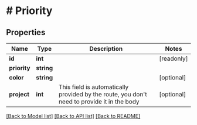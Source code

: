 # # Priority

## Properties

Name | Type | Description | Notes
------------ | ------------- | ------------- | -------------
**id** | **int** |  | [readonly]
**priority** | **string** |  |
**color** | **string** |  | [optional]
**project** | **int** | This field is automatically provided by the route, you don&#39;t need to provide it in the body | [optional]

[[Back to Model list]](../../README.md#models) [[Back to API list]](../../README.md#endpoints) [[Back to README]](../../README.md)
